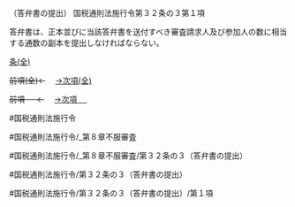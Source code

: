 （答弁書の提出）
国税通則法施行令第３２条の３第１項

答弁書は、正本並びに当該答弁書を送付すべき審査請求人及び参加人の数に相当する通数の副本を提出しなければならない。

[条(全)](国税通則法施行＿令＿第３２条の３_.md)

~~前項(全)←~~　  [→次項(全)](国税通則法施行＿令＿第３２条の３第２項_.md)

~~前項 　 ←~~　  [→次項 　 ](国税通則法施行＿令＿第３２条の３第２項.md)



#国税通則法施行令

#国税通則法施行令/_第８章不服審査

#国税通則法施行令/_第８章不服審査/第３２条の３（答弁書の提出）

#国税通則法施行令/第３２条の３（答弁書の提出）

#国税通則法施行令/第３２条の３（答弁書の提出）/第１項

